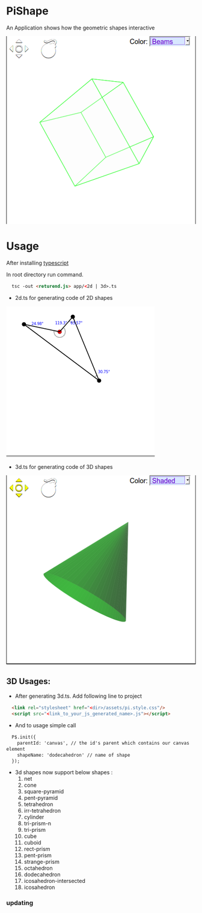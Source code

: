 # PiShape
An Application shows how the geometric shapes interactive

![3D cube](assets/git/cube.png)

# Usage

After installing [typescript](http://www.typescriptlang.org)

In root directory run command.

```html
  tsc -out <returend.js> app/<2d | 3d>.ts
```
* 2d.ts for generating code of 2D shapes

![Plane geometry](assets/git/2d.png)

* 3d.ts for generating code of 3D shapes

![Solid geometry](assets/git/cone.png)

## 3D Usages:
* After generating 3d.ts. Add following line to project
```html
  <link rel="stylesheet" href="<dir>/assets/pi.style.css"/>
  <script src="<link_to_your_js_generated_name>.js"></script>
```
* And to usage simple call
```
  P$.init({
    parentId: 'canvas', // the id's parent which contains our canvas element
    shapeName: 'dodecahedron' // name of shape
  });
```
* 3d shapes now support below shapes :
  1. net
  2. cone
  3. square-pyramid
  4. pent-pyramid
  5. tetrahedron
  6. irr-tetrahedron
  7. cylinder
  8. tri-prism-n
  9. tri-prism
  10. cube
  11. cuboid
  12. rect-prism
  13. pent-prism
  14. strange-prism
  15. octahedron
  16. dodecahedron
  17. icosahedron-intersected
  18. icosahedron
  
### updating
